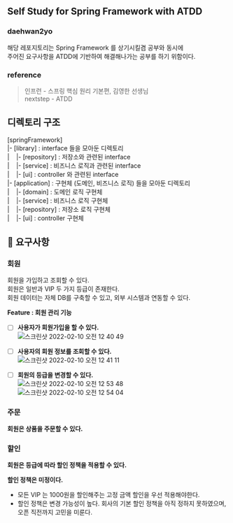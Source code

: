 ## Self Study for Spring Framework with ATDD
### daehwan2yo  
해당 레포지토리는 Spring Framework 를 상기시킬겸 공부와 동시에  
주어진 요구사항을 ATDD에 기반하여 해결해나가는 공부를 하기 위함이다.


### reference
> 인프런 - 스프링 핵심 원리 기본편, 김영한 선생님  
> nextstep - ATDD

## 디렉토리 구조

[springFramework]  
|- [library] : interface 들을 모아둔 디렉토리   
|&nbsp;&nbsp;&nbsp;&nbsp;|- [repository] : 저장소와 관련된 interface  
|&nbsp;&nbsp;&nbsp;&nbsp;|- [service] : 비즈니스 로직과 관련된 interface  
|&nbsp;&nbsp;&nbsp;&nbsp;|- [ui] : controller 와 관련된 interface  
|- [application] : 구현체 (도메인, 비즈니스 로직) 들을 모아둔 디렉토리  
|&nbsp;&nbsp;&nbsp;&nbsp;|- [domain] : 도메인 로직 구현체  
|&nbsp;&nbsp;&nbsp;&nbsp;|- [service] : 비즈니스 로직 구현체  
|&nbsp;&nbsp;&nbsp;&nbsp;|- [repository] : 저장소 로직 구현체  
|&nbsp;&nbsp;&nbsp;&nbsp;|- [ui] : controller 구현체  

## 🚀 요구사항

### 회원
 회원을 가입하고 조회할 수 있다.   
 회원은 일반과 VIP 두 가지 등급이 존재한다.   
 회원 데이터는 자체 DB를 구축할 수 있고, 외부 시스템과 연동할 수 있다.   

**Feature : 회원 관리 기능**  
- [ ] **사용자가 회원가입을 할 수 있다.**  
![스크린샷 2022-02-10 오전 12 40 49](https://user-images.githubusercontent.com/26921986/153235539-42dd8685-233f-45a0-8a42-c6f38140862b.png)

- [ ] **사용자의 회원 정보를 조회할 수 있다.**  
![스크린샷 2022-02-10 오전 12 41 11](https://user-images.githubusercontent.com/26921986/153235645-fa5fb29f-72e7-47c3-bf1b-465bbd1230b0.png)

- [ ] **회원의 등급을 변경할 수 있다.**  
![스크린샷 2022-02-10 오전 12 53 48](https://user-images.githubusercontent.com/26921986/153238182-10388346-f7b9-4138-9086-2e46c7345bed.png)  
![스크린샷 2022-02-10 오전 12 54 04](https://user-images.githubusercontent.com/26921986/153238223-357290aa-c3c5-4720-b4d7-4657695f87d2.png)


### 주문
**회원은 상품을 주문할 수 있다.**

### 할인
**회원은 등급에 따라 할인 정책을 적용할 수 있다.**

**할인 정책은 미정이다.**
- 모든 VIP 는 1000원을 할인해주는 고정 금액 할인을 우선 적용해야한다.
- 할인 정책은 변경 가능성이 높다. 회사의 기본 할인 정책을 아직 정하지 못하였으며, 오픈 직전까지 고민을 미룬다.
